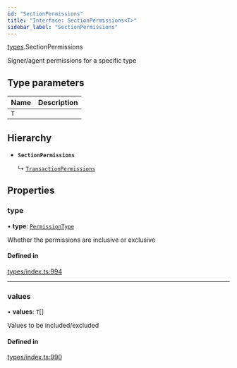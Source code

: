 ```yaml
---
id: "SectionPermissions"
title: "Interface: SectionPermissions<T>"
sidebar_label: "SectionPermissions"
---
```


[types](../../../modules/Types/Types.md).SectionPermissions

Signer/agent permissions for a specific type

## Type parameters

| Name | Description |
| :------ | :------ |
| `T` |  |

## Hierarchy

- **`SectionPermissions`**

  ↳ [`TransactionPermissions`](../TransactionPermissions/TransactionPermissions.md)

## Properties

### type

• **type**: [`PermissionType`](../../../enums/Types/PermissionType/PermissionType.md)

Whether the permissions are inclusive or exclusive

#### Defined in

[types/index.ts:994](https://github.com/PolymeshAssociation/polymesh-sdk/blob/720afb69c/src/types/index.ts#L994)

___

### values

• **values**: `T`[]

Values to be included/excluded

#### Defined in

[types/index.ts:990](https://github.com/PolymeshAssociation/polymesh-sdk/blob/720afb69c/src/types/index.ts#L990)
